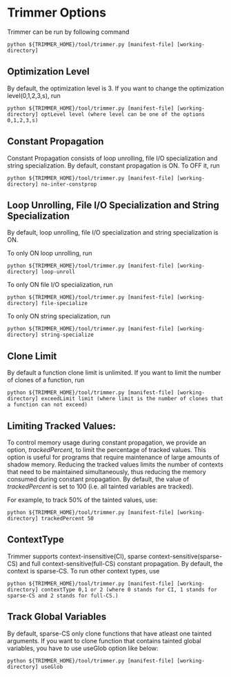 Trimmer Options
===============


Trimmer can be run by following command

```
python ${TRIMMER_HOME}/tool/trimmer.py [manifest-file] [working-directory]
```

Optimization Level 
------------------

By default, the optimization level is 3. If you want to change the optimization level(0,1,2,3,s), run

```
python ${TRIMMER_HOME}/tool/trimmer.py [manifest-file] [working-directory] optLevel level (where level can be one of the options 0,1,2,3,s)
```

Constant Propagation
--------------------

Constant Propagation consists of loop unrolling, file I/O specialization and string specialization. By default, constant propagation is ON. To OFF it, run

```
python ${TRIMMER_HOME}/tool/trimmer.py [manifest-file] [working-directory] no-inter-constprop
```

Loop Unrolling, File I/O Specialization and String Specialization
-----------------------------------------------------------------

By default, loop unrolling, file I/O specialization and string specialization is ON. 

To only ON loop unrolling, run

```
python ${TRIMMER_HOME}/tool/trimmer.py [manifest-file] [working-directory] loop-unroll
```
To only ON file I/O specialization, run

```
python ${TRIMMER_HOME}/tool/trimmer.py [manifest-file] [working-directory] file-specialize
```

To only ON string specialization, run

```
python ${TRIMMER_HOME}/tool/trimmer.py [manifest-file] [working-directory] string-specialize
```

Clone Limit
-----------

By default a function clone limit is unlimited. If you want to limit the number of clones of a function, run

```
python ${TRIMMER_HOME}/tool/trimmer.py [manifest-file] [working-directory] exceedLimit limit (where limit is the number of clones that a function can not exceed)
```

Limiting Tracked Values:
------------------------
To control memory usage during constant propagation, we provide an option, _trackedPercent_, to limit the percentage of tracked values. This option is useful for programs that require maintenance of large amounts of shadow memory. Reducing the tracked values limits the number of contexts that need to be maintained simultaneously, thus reducing the memory consumed during constant propagation. By default, the value of _trackedPercent_ is set to 100 (i.e. all tainted variables are tracked).

For example, to track 50% of the tainted values, use:

```
python ${TRIMMER_HOME}/tool/trimmer.py [manifest-file] [working-directory] trackedPercent 50
```

ContextType
-----------

Trimmer supports context-insensitive(CI), sparse context-sensitive(sparse-CS) and full context-sensitive(full-CS) constant propagation. By default, the context is sparse-CS. To run other context types, use

```
python ${TRIMMER_HOME}/tool/trimmer.py [manifest-file] [working-directory] contextType 0,1 or 2 (where 0 stands for CI, 1 stands for sparse-CS and 2 stands for full-CS.)
```
Track Global Variables
-----------

By default, sparse-CS only clone functions that have atleast one tainted arguments. If you want to clone function that contains tainted global variables, you have to use useGlob option like below:

```
python ${TRIMMER_HOME}/tool/trimmer.py [manifest-file] [working-directory] useGlob
```




